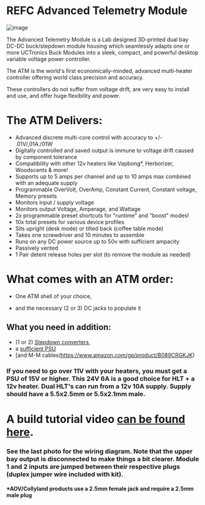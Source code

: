 # REFC Advanced Telemetry Module

![image](https://user-images.githubusercontent.com/104687767/166171313-32c0e5ee-79bc-4d4c-8971-dab789f453e0.png)

The Advanced Telemetry Module is a Lab designed 3D-printed dual bay DC-DC buck/stepdown module housing which seamlessly adapts one or more UCTronics Buck Modules into a sleek, compact, and powerful desktop variable voltage power controller. 

The ATM is the world's first economically-minded, advanced multi-heater controller offering world class precision and accuracy. 

These controllers do not suffer from voltage drift, are very easy to install and use, and offer huge flexibility and power.

# The ATM Delivers:

- Advanced discrete multi-core control with accuracy to +/- .01V/,01A./01W
- Digitally controlled and saved output is immune to voltage drift caused by component tolerance
- Compatibility with other 12v heaters like Vapbong*, Herborizer, Woodscents & more!
- Supports up to 5 amps per channel and up to 10 amps max combined with an adequate supply
- Programmable OverVolt, OverAmp, Constant Current, Constant voltage, Memory presets
- Monitors input / supply voltage
- Monitors output Voltage, Amperage, and Wattage
- 2x programmable preset shortcuts for "runtime" and "boost" modes!
- 10x total presets for various device profiles
- Sits upright (desk mode) or tilted back (coffee table mode)
- Takes one screwdriver and 10 minutes to assemble
- Runs on any DC power source up to 50v with sufficient ampacity
- Passively vented
- 1 Pair detent release holes per slot (to remove the module as needed)

# What comes with an ATM order:
- One ATM shell of your choice, 

- and the necessary (2 or 3) DC jacks to populate it

## What you need in addition: 
- (1 or 2) [Stepdown converters](https://www.amazon.com/gp/product/B01LWXAC5E), 
- a [sufficient PSU](https://www.amazon.com/gp/product/B09H5RKP4G)
- [and M-M cables(https://www.amazon.com/gp/product/B089CRGKJK) 

### If you need to go over 11V with your heaters, you must get a PSU of 15V or higher. This 24V 6A is a good choice for HLT + a 12v heater. Dual HLT's can run from a 12v 10A supply. Supply should have a 5.5x2.5mm or 5.5x2.1mm male. 

# A build tutorial video [can be found here](https://www.youtube.com/watch?v=ob_B-bvQG14).

### See the last photo for the wiring diagram. Note that the upper bay output is disconnected to make things a bit clearer. Module 1 and 2 inputs are jumped between their respective plugs (duplex jumper wire included with kit).

#### *AOV/Collyland products use a 2.5mm female jack and require a 2.5mm male plug
